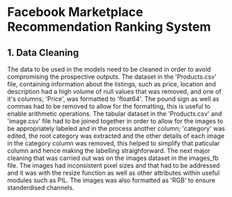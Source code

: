 # Facebook Marketplace Recommendation Ranking System

## 1. Data Cleaning

The data to be used in the models need to be cleaned in order to avoid compromising the prospective outputs. The dataset in the 'Products.csv' file, containing information about the listings, such as price, location and description had a high volume of null values that was removed, and one of it's columns; 'Price', was formatted to 'float64'. The pound sign as well as commas had to be removed to allow for the formatting, this is useful to enable arithmetic operations. The tabular dataset in the 'Products.csv' and 'image.csv' file had to be joined together in order to allow for the images to be appropriately labeled and in the process another column; 'category' was edited, the root category was extracted and the other details of each image in the category column was removed, this helped to simplify that paticular column and hence making the labelling straighforward. The next major cleaning that was carried out was on the images dataset in the images_fb file. The images had inconsistent pixel sizes and that had to be addressed and it was with the resize function as well as other attributes within useful modules such as PIL. The images was also formatted as 'RGB' to ensure standerdised channels.  
